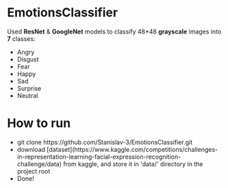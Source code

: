 # EmotionsClassifier

Used **ResNet** & **GoogleNet** models to classify 48*48 **grayscale** images into **7** classes:
<ul>
<li>Angry</li>
<li>Disgust</li>
<li>Fear</li>
<li>Happy</li>
<li>Sad</li>
<li>Surprise</li>
<li>Neutral</li>
</ul>

# How to run
<ul>
<li>git clone https://github.com/Stanislav-3/EmotionsClassifier.git</li>
<li>download [dataset](https://www.kaggle.com/competitions/challenges-in-representation-learning-facial-expression-recognition-challenge/data) from kaggle, 
and store it in 'data/' directory in the project root</li>
<li>Done!</li>
</ul>
